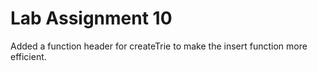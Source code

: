 # Lab Assignment 10

Added a function header for createTrie to make the insert function more efficient.